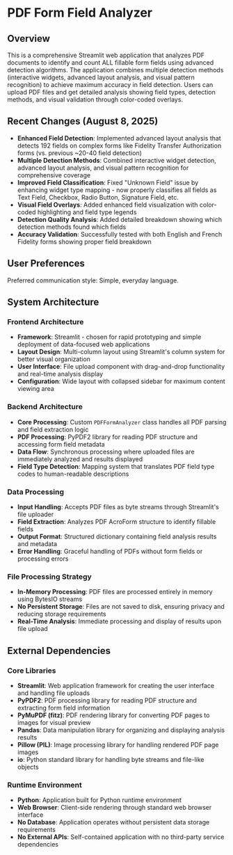 # PDF Form Field Analyzer

## Overview

This is a comprehensive Streamlit web application that analyzes PDF documents to identify and count ALL fillable form fields using advanced detection algorithms. The application combines multiple detection methods (interactive widgets, advanced layout analysis, and visual pattern recognition) to achieve maximum accuracy in field detection. Users can upload PDF files and get detailed analysis showing field types, detection methods, and visual validation through color-coded overlays.

## Recent Changes (August 8, 2025)

- **Enhanced Field Detection**: Implemented advanced layout analysis that detects 192 fields on complex forms like Fidelity Transfer Authorization forms (vs. previous ~20-40 field detection)
- **Multiple Detection Methods**: Combined interactive widget detection, advanced layout analysis, and visual pattern recognition for comprehensive coverage
- **Improved Field Classification**: Fixed "Unknown Field" issue by enhancing widget type mapping - now properly classifies all fields as Text Field, Checkbox, Radio Button, Signature Field, etc.
- **Visual Field Overlays**: Added enhanced field visualization with color-coded highlighting and field type legends
- **Detection Quality Analysis**: Added detailed breakdown showing which detection methods found which fields
- **Accuracy Validation**: Successfully tested with both English and French Fidelity forms showing proper field breakdown

## User Preferences

Preferred communication style: Simple, everyday language.

## System Architecture

### Frontend Architecture
- **Framework**: Streamlit - chosen for rapid prototyping and simple deployment of data-focused web applications
- **Layout Design**: Multi-column layout using Streamlit's column system for better visual organization
- **User Interface**: File upload component with drag-and-drop functionality and real-time analysis display
- **Configuration**: Wide layout with collapsed sidebar for maximum content viewing area

### Backend Architecture
- **Core Processing**: Custom `PDFFormAnalyzer` class handles all PDF parsing and field extraction logic
- **PDF Processing**: PyPDF2 library for reading PDF structure and accessing form field metadata
- **Data Flow**: Synchronous processing where uploaded files are immediately analyzed and results displayed
- **Field Type Detection**: Mapping system that translates PDF field type codes to human-readable descriptions

### Data Processing
- **Input Handling**: Accepts PDF files as byte streams through Streamlit's file uploader
- **Field Extraction**: Analyzes PDF AcroForm structure to identify fillable fields
- **Output Format**: Structured dictionary containing field analysis results and metadata
- **Error Handling**: Graceful handling of PDFs without form fields or processing errors

### File Processing Strategy
- **In-Memory Processing**: PDF files are processed entirely in memory using BytesIO streams
- **No Persistent Storage**: Files are not saved to disk, ensuring privacy and reducing storage requirements
- **Real-Time Analysis**: Immediate processing and display of results upon file upload

## External Dependencies

### Core Libraries
- **Streamlit**: Web application framework for creating the user interface and handling file uploads
- **PyPDF2**: PDF processing library for reading PDF structure and extracting form field information
- **PyMuPDF (fitz)**: PDF rendering library for converting PDF pages to images for visual preview
- **Pandas**: Data manipulation library for organizing and displaying analysis results
- **Pillow (PIL)**: Image processing library for handling rendered PDF page images
- **io**: Python standard library for handling byte streams and file-like objects

### Runtime Environment
- **Python**: Application built for Python runtime environment
- **Web Browser**: Client-side rendering through standard web browser interface
- **No Database**: Application operates without persistent data storage requirements
- **No External APIs**: Self-contained application with no third-party service dependencies
